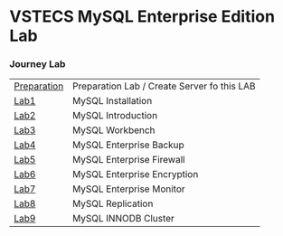 # VSTECS MySQL Enterprise Edition Lab


### Journey Lab ###
|  | |
| ------------- | ------------------------------------------------------- |
| [Preparation](Started) | Preparation Lab / Create Server fo this LAB 
| [Lab1](lab1) | MySQL Installation   
| [Lab2](lab2) | MySQL Introduction  
| [Lab3](lab3) | MySQL Workbench
| [Lab4](lab4) | MySQL Enterprise Backup
| [Lab5](lab5) | MySQL Enterprise Firewall
| [Lab6](lab6) | MySQL Enterprise Encryption
| [Lab7](lab7) | MySQL Enterprise Monitor
| [Lab8](lab8) | MySQL Replication
| [Lab9](lab9) | MySQL INNODB Cluster